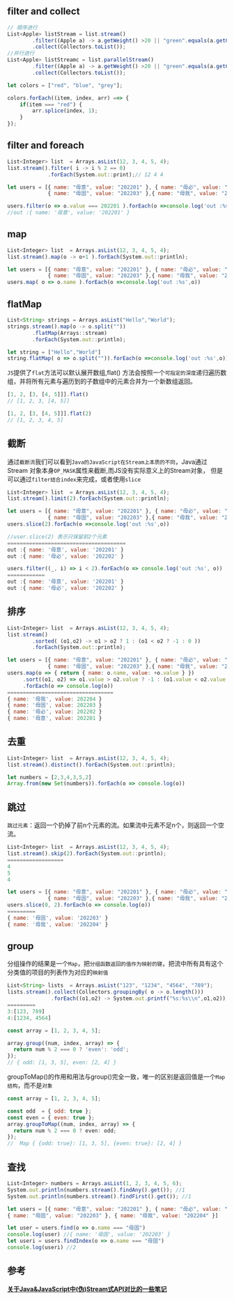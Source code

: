 
## filter and collect
```jsx
// 顺序进行
List<Apple> listStream = list.stream()
        .filter((Apple a) -> a.getWeight() >20 || "green".equals(a.getColor()))
        .collect(Collectors.toList());
//并行进行
List<Apple> listStreamc = list.parallelStream()
        .filter((Apple a) -> a.getWeight() >20 || "green".equals(a.getColor()))
        .collect(Collectors.toList());
```

```jsx
let colors = ["red", "blue", "grey"];

colors.forEach((item, index, arr) ==> {
    if(item === "red") {
        arr.splice(index, 1);
    }
});
```

## filter and foreach

```jsx
List<Integer> list  = Arrays.asList(12, 3, 4, 5, 4);
list.stream().filter( i -> i % 2 == 0)
             .forEach(System.out::print);// 12 4 4
```

```jsx
let users = [{ name: "毋意", value: "202201" }, { name: "毋必", value: "202202" }, 
             { name: "毋固", value: "202203" },{ name: "毋我", value: "202204" }]

users.filter(o => o.value === 202201 ).forEach(o =>console.log('out :%s',o))
//out :{ name: '毋意', value: '202201' }
```

## map

```jsx
List<Integer> list  = Arrays.asList(12, 3, 4, 5, 4);
list.stream().map(o -> o+1 ).forEach(System.out::println);
```

```jsx
let users = [{ name: "毋意", value: "202201" }, { name: "毋必", value: "202202" }, 
             { name: "毋固", value: "202203" },{ name: "毋我", value: "202204" }]             
users.map( o => o.name ).forEach(o =>console.log('out :%s',o))
```

## flatMap

```jsx
List<String> strings = Arrays.asList("Hello","World");
strings.stream().map(o -> o.split(""))
        .flatMap(Arrays::stream)
        .forEach(System.out::println);
```

```jsx
let string = ["Hello","World"]
string.flatMap( o => o.split("")).forEach(o =>console.log('out :%s',o))
```

`JS`提供了`flat`方法可以默认展开数组,flat() 方法会按照一个`可指定的深度`递归遍历数组，并将所有元素与遍历到的子数组中的元素合并为一个新数组返回。

```jsx
[1, 2, [3, [4, 5]]].flat()
// [1, 2, 3, [4, 5]]

[1, 2, [3, [4, 5]]].flat(2)
// [1, 2, 3, 4, 5]
```

## 截断

通过`截断流`我们可以看到`Java的JavaScript在Stream上本质的不同`，Java通过Stream 对象本身`OP_MASK`属性来截断,而JS没有实际意义上的Stream对象， 但是可以通过`filter结合index`来完成，或者使用`slice`

```jsx
List<Integer> list  = Arrays.asList(12, 3, 4, 5, 4);
list.stream().limit(2).forEach(System.out::println);
```

```jsx
let users = [{ name: "毋意", value: "202201" }, { name: "毋必", value: "202202" }, 
             { name: "毋固", value: "202203" },{ name: "毋我", value: "202204" }]   
users.slice(2).forEach(o =>console.log('out :%s',o))

//user.slice(2) 表示只保留前2个元素
======================================
out :{ name: '毋意', value: '202201' }
out :{ name: '毋必', value: '202202' }

users.filter((_, i) => i < 2).forEach(o => console.log('out :%s', o))
============
out :{ name: '毋意', value: '202201' }
out :{ name: '毋必', value: '202202' }
```

## 排序

```jsx
List<Integer> list  = Arrays.asList(12, 3, 4, 5, 4);
list.stream()
        .sorted( (o1,o2) -> o1 > o2 ? 1 : (o1 < o2 ? -1 : 0 ))
        .forEach(System.out::println);
```

```jsx
let users = [{ name: "毋意", value: "202201" }, { name: "毋必", value: "202202" }, 
             { name: "毋固", value: "202203" },{ name: "毋我", value: "202204" }]  
users.map(o => { return { name: o.name, value: +o.value } })
     .sort((o1, o2) => o1.value > o2.value ? -1 : (o1.value < o2.value ? 1 : 0))
     .forEach(o => console.log(o))
==================================
{ name: '毋我', value: 202204 }
{ name: '毋固', value: 202203 }
{ name: '毋必', value: 202202 }
{ name: '毋意', value: 202201 }
```

## 去重

```jsx
List<Integer> list  = Arrays.asList(12, 3, 4, 5, 4);
list.stream().distinct().forEach(System.out::println);
```

```jsx
let numbers = [2,3,4,3,5,2]
Array.from(new Set(numbers)).forEach(o => console.log(o))
```

## 跳过

`跳过元素`：返回一个扔掉了前n个元素的流。如果流中元素不足n个，则返回一个空流。

```jsx
List<Integer> list  = Arrays.asList(12, 3, 4, 5, 4);
list.stream().skip(2).forEach(System.out::println);
==================
4
5
4
```

```jsx
let users = [{ name: "毋意", value: "202201" }, { name: "毋必", value: "202202" }, 
             { name: "毋固", value: "202203" },{ name: "毋我", value: "202204" }] 
users.slice(0, 2).forEach(o => console.log(o))             
=========
{ name: '毋固', value: '202203' }
{ name: '毋我', value: '202204' }
```

## group

分组操作的结果是一个`Map`，把`分组函数返回的值作为映射的键`，把流中所有具有这个分类值的项目的列表作为对应的`映射值`

```jsx
List<String> lists  = Arrays.asList("123", "1234", "4564", "789");
lists.stream().collect(Collectors.groupingBy( o -> o.length()))
              .forEach((o1,o2) -> System.out.printf("%s:%s\\n",o1,o2));
=========
3:[123, 789]
4:[1234, 4564]
```

```jsx
const array = [1, 2, 3, 4, 5];

array.group((num, index, array) => {
  return num % 2 === 0 ? 'even': 'odd';
});
// { odd: [1, 3, 5], even: [2, 4] }
```

groupToMap()的作用和用法与group()完全一致，唯一的区别是返回值是一个`Map 结构`，而不是`对象`

```jsx
const array = [1, 2, 3, 4, 5];

const odd  = { odd: true };
const even = { even: true };
array.groupToMap((num, index, array) => {
  return num % 2 === 0 ? even: odd;
});
//  Map { {odd: true}: [1, 3, 5], {even: true}: [2, 4] }
```

## 查找

```jsx
List<Integer> numbers = Arrays.asList(1, 2, 3, 4, 5, 6);
System.out.println(numbers.stream().findAny().get()); //1
System.out.println(numbers.stream().findFirst().get()); //1
```

```jsx
let users = [{ name: "毋意", value: "202201" }, { name: "毋必", value: "202202" },
{ name: "毋固", value: "202203" }, { name: "毋我", value: "202204" }]

let user = users.find(o => o.name === "毋固")
console.log(user) //{ name: '毋固', value: '202203' }
let useri = users.findIndex(o => o.name === "毋固")
console.log(useri) //2
```



## 参考

**[关于Java&JavaScript中(伪)Stream式API对比的一些笔记](https://bbs.huaweicloud.com/blogs/364943)**